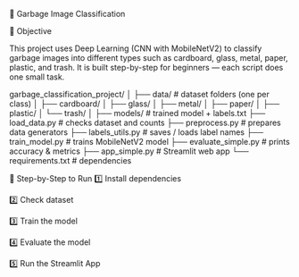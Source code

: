 📘 Garbage Image Classification

🔹 Objective

This project uses Deep Learning (CNN with MobileNetV2) to classify garbage images into different types such as cardboard, glass, metal, paper, plastic, and trash.
It is built step-by-step for beginners — each script does one small task.

garbage_classification_project/
│
├── data/                 # dataset folders (one per class)
│   ├── cardboard/
│   ├── glass/
│   ├── metal/
│   ├── paper/
│   ├── plastic/
│   └── trash/
│
├── models/               # trained model + labels.txt
├── load_data.py          # checks dataset and counts
├── preprocess.py         # prepares data generators
├── labels_utils.py       # saves / loads label names
├── train_model.py        # trains MobileNetV2 model
├── evaluate_simple.py    # prints accuracy & metrics
├── app_simple.py         # Streamlit web app
└── requirements.txt      # dependencies

🧠 Step-by-Step to Run
1️⃣ Install dependencies

2️⃣ Check dataset

3️⃣ Train the model

4️⃣ Evaluate the model

5️⃣ Run the Streamlit App
